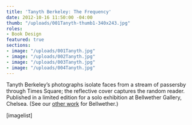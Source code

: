 ```yaml
---
title: 'Tanyth Berkeley: The Frequency'
date: 2012-10-16 11:50:00 -04:00
thumb: "/uploads/001Tanyth-thumb1-340x243.jpg"
roles:
- Book Design
featured: true
sections:
- image: "/uploads/001Tanyth.jpg"
- image: "/uploads/002Tanyth.jpg"
- image: "/uploads/003Tanyth.jpg"
- image: "/uploads/004Tanyth.jpg"
---
```


Tanyth Berkeley’s photographs isolate faces from a stream of passersby through Times Square; the reflective cover captures the random reader. Published in a limited edition for a solo exhibition at Bellwether Gallery, Chelsea. (See our <a href=" http://thegraphicsoffice.com/portfolio/bellwether-gallery">other work</a> for Bellwether.)

[imagelist]

